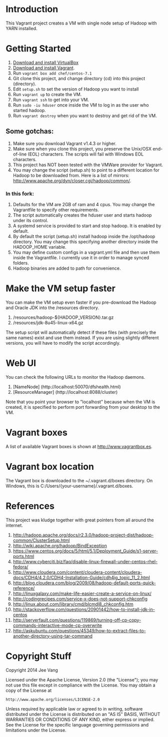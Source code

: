 # Introduction

This Vagrant project creates a VM with single node setup of Hadoop with YARN installed.

# Getting Started

1. [Download and install VirtualBox](https://www.virtualbox.org/wiki/Downloads)
2. [Download and install Vagrant](http://www.vagrantup.com/downloads.html).
3. Run ```vagrant box add chef/centos-7.1```
4. Git clone this project, and change directory (cd) into this project (directory).
4. Edit ```setup.sh``` to set the version of Hadoop you want to install
5. Run ```vagrant up``` to create the VM.
6. Run ```vagrant ssh``` to get into your VM.
7. Run ```sudo -iu hduser``` once inside the VM to log in as the user who started hadoop.
8. Run ```vagrant destroy``` when you want to destroy and get rid of the VM.

## Some gotchas:

1. Make sure you download Vagrant v1.4.3 or higher.
2. Make sure when you clone this project, you preserve the Unix/OSX end-of-line (EOL) characters. The scripts will fail with Windows EOL characters.
3. This project has NOT been tested with the VMWare provider for Vagrant.
4. You may change the script (setup.sh) to point to a different location for Hadoop to be downloaded from. Here is a list of mirrors: http://www.apache.org/dyn/closer.cgi/hadoop/common/.

### In this fork:

1. Defaults for the VM are 2GB of ram and 4 cpus. You may change the Vagrantfile to specify other requirements.
2. The script automatically creates the hduser user and starts hadoop under its control.
3. A systemd service is provided to start and stop hadoop. It is enabled by default.
4. By default the script (setup.sh) install hadoop inside the /opt/hadoop directory. You may change this specifying another directory inside the HADOOP_HOME variable.
5. You may define custom configs in a vagrant.yml file and then use them inside the Vagrantfile. I currently use it in order to manage synced folders.
6. Hadoop binaries are added to path for convenience.

# Make the VM setup faster
You can make the VM setup even faster if you pre-download the Hadoop and Oracle JDK into the /resources directory.

1. /resources/hadoop-${HADOOP_VERSION}.tar.gz
2. /resources/jdk-8u45-linux-x64.gz

The setup script will automatically detect if these files (with precisely the same names) exist and use them instead. If you are using slightly different versions, you will have to modify the script accordingly.

# Web UI
You can check the following URLs to monitor the Hadoop daemons.

1. [NameNode] (http://localhost:50070/dfshealth.html)
3. [ResourceManager] (http://localhost:8088/cluster)

Note that you point your browser to "localhost" because when the VM is created, it is specified to perform port forwarding from your desktop to the VM.

# Vagrant boxes
A list of available Vagrant boxes is shown at http://www.vagrantbox.es.

# Vagrant box location
The Vagrant box is downloaded to the ~/.vagrant.d/boxes directory. On Windows, this is C:/Users/{your-username}/.vagrant.d/boxes.

# References
This project was kludge together with great pointers from all around the internet.

1. http://hadoop.apache.org/docs/r2.3.0/hadoop-project-dist/hadoop-common/ClusterSetup.html
2. http://wiki.apache.org/hadoop/BindException
3. https://www.centos.org/docs/5/html/5.1/Deployment_Guide/s1-server-ports.html
4. http://www.cyberciti.biz/faq/disable-linux-firewall-under-centos-rhel-fedora/
5. http://www.cloudera.com/content/cloudera-content/cloudera-docs/CDH4/4.2.0/CDH4-Installation-Guide/cdh4ig_topic_11_2.html
6. http://blog.cloudera.com/blog/2009/08/hadoop-default-ports-quick-reference/
7. http://linuxgalaxy.com/make-life-easier-create-a-service-on-linux/
8. http://codingrecipes.com/service-x-does-not-support-chkconfig
9. http://linux.about.com/library/cmd/blcmdl8_chkconfig.htm
10. http://stackoverflow.com/questions/20901442/how-to-install-jdk-in-centos
11. http://serverfault.com/questions/119869/turning-off-cp-copy-commands-interactive-mode-cp-overwrite
12. http://askubuntu.com/questions/45349/how-to-extract-files-to-another-directory-using-tar-command

# Copyright Stuff
Copyright 2014 Jee Vang

Licensed under the Apache License, Version 2.0 (the "License");
you may not use this file except in compliance with the License.
You may obtain a copy of the License at

    http://www.apache.org/licenses/LICENSE-2.0

Unless required by applicable law or agreed to in writing, software
distributed under the License is distributed on an "AS IS" BASIS,
WITHOUT WARRANTIES OR CONDITIONS OF ANY KIND, either express or implied.
See the License for the specific language governing permissions and
limitations under the License.
